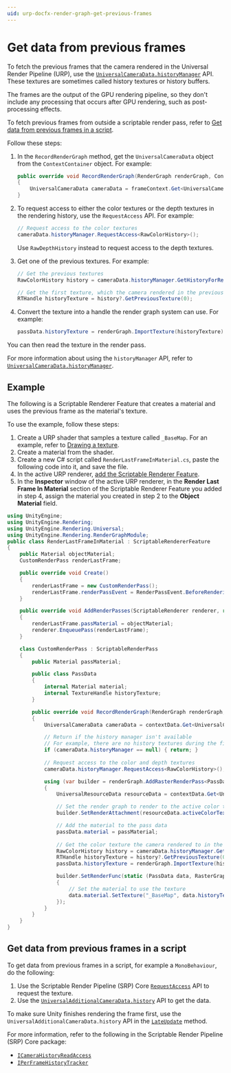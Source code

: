 ```yaml
---
uid: urp-docfx-render-graph-get-previous-frames
---
```

# Get data from previous frames

To fetch the previous frames that the camera rendered in the Universal Render Pipeline (URP), use the [`UniversalCameraData.historyManager`](https://docs.unity3d.com/Packages/com.unity.render-pipelines.universal@17.0/api/UnityEngine.Rendering.Universal.UniversalCameraData.html) API. These textures are sometimes called history textures or history buffers.

The frames are the output of the GPU rendering pipeline, so they don't include any processing that occurs after GPU rendering, such as post-processing effects.

To fetch previous frames from outside a scriptable render pass, refer to [Get data from previous frames in a script](#get-data-from-previous-frames-in-a-script).

Follow these steps:

1. In the `RecordRenderGraph` method, get the `UniversalCameraData` object from the `ContextContainer` object. For example:

    ```csharp
    public override void RecordRenderGraph(RenderGraph renderGraph, ContextContainer frameContext)
    {
        UniversalCameraData cameraData = frameContext.Get<UniversalCameraData>();
    }    
    ```

2. To request access to either the color textures or the depth textures in the rendering history, use the `RequestAccess` API. For example:

    ```csharp
    // Request access to the color textures
    cameraData.historyManager.RequestAccess<RawColorHistory>();
    ```

    Use `RawDepthHistory` instead to request access to the depth textures.

3. Get one of the previous textures. For example:

    ```csharp
    // Get the previous textures 
    RawColorHistory history = cameraData.historyManager.GetHistoryForRead<RawColorHistory>();

    // Get the first texture, which the camera rendered in the previous frame
    RTHandle historyTexture = history?.GetPreviousTexture(0);
    ```

4. Convert the texture into a handle the render graph system can use. For example:

    ```csharp
    passData.historyTexture = renderGraph.ImportTexture(historyTexture);
    ```

You can then read the texture in the render pass.

For more information about using the `historyManager` API, refer to [`UniversalCameraData.historyManager`](https://docs.unity3d.com/Packages/com.unity.render-pipelines.universal@17.0/api/UnityEngine.Rendering.Universal.UniversalCameraData.html).

## Example

The following is a Scriptable Renderer Feature that creates a material and uses the previous frame as the material's texture.

To use the example, follow these steps:

1. Create a URP shader that samples a texture called `_BaseMap`. For an example, refer to [Drawing a texture](writing-shaders-urp-unlit-texture.html).
2. Create a material from the shader.
3. Create a new C# script called `RenderLastFrameInMaterial.cs`, paste the following code into it, and save the file.
4. In the active URP renderer, [add the Scriptable Renderer Feature](urp-renderer-feature-how-to-add.md).
5. In the **Inspector** window of the active URP renderer, in the **Render Last Frame In Material** section of the Scriptable Renderer Feature you added in step 4, assign the material you created in step 2 to the **Object Material** field.

```csharp
using UnityEngine;
using UnityEngine.Rendering;
using UnityEngine.Rendering.Universal;
using UnityEngine.Rendering.RenderGraphModule;
public class RenderLastFrameInMaterial : ScriptableRendererFeature
{
    public Material objectMaterial;
    CustomRenderPass renderLastFrame;

    public override void Create()
    {
        renderLastFrame = new CustomRenderPass();
        renderLastFrame.renderPassEvent = RenderPassEvent.BeforeRenderingOpaques;
    }

    public override void AddRenderPasses(ScriptableRenderer renderer, ref RenderingData renderingData)
    {
        renderLastFrame.passMaterial = objectMaterial;
        renderer.EnqueuePass(renderLastFrame);
    }

    class CustomRenderPass : ScriptableRenderPass
    {
        public Material passMaterial;

        public class PassData
        {
            internal Material material;
            internal TextureHandle historyTexture;
        }

        public override void RecordRenderGraph(RenderGraph renderGraph, ContextContainer contextData)
        {
            UniversalCameraData cameraData = contextData.Get<UniversalCameraData>();

            // Return if the history manager isn't available
            // For example, there are no history textures during the first frame
            if (cameraData.historyManager == null) { return; }
  
            // Request access to the color and depth textures
            cameraData.historyManager.RequestAccess<RawColorHistory>();

            using (var builder = renderGraph.AddRasterRenderPass<PassData>("Get last frame", out var passData))
            {
                UniversalResourceData resourceData = contextData.Get<UniversalResourceData>();

                // Set the render graph to render to the active color texture
                builder.SetRenderAttachment(resourceData.activeColorTexture, 0, AccessFlags.Write);

                // Add the material to the pass data
                passData.material = passMaterial;
                
                // Get the color texture the camera rendered to in the previous frame
                RawColorHistory history = cameraData.historyManager.GetHistoryForRead<RawColorHistory>();
                RTHandle historyTexture = history?.GetPreviousTexture(0);
                passData.historyTexture = renderGraph.ImportTexture(historyTexture);

                builder.SetRenderFunc(static (PassData data, RasterGraphContext context) =>
                {
                    // Set the material to use the texture
                    data.material.SetTexture("_BaseMap", data.historyTexture);
                });
            }
        }
    }
}
```

## Get data from previous frames in a script

To get data from previous frames in a script, for example a `MonoBehaviour`, do the following:

1. Use the Scriptable Render Pipeline (SRP) Core [`RequestAccess`](https://docs.unity3d.com/Packages/com.unity.render-pipelines.core@17.0/api/UnityEngine.Rendering.IPerFrameHistoryAccessTracker.html#UnityEngine_Rendering_IPerFrameHistoryAccessTracker_RequestAccess__1) API to request the texture.
2. Use the [`UniversalAdditionalCameraData.history`](https://docs.unity3d.com/Packages/com.unity.render-pipelines.universal@17.0/api/UnityEngine.Rendering.Universal.UniversalAdditionalCameraData.html#UnityEngine_Rendering_Universal_UniversalAdditionalCameraData_history) API to get the data.

To make sure Unity finishes rendering the frame first, use the `UniversalAdditionalCameraData.history` API in the [`LateUpdate`](https://docs.unity3d.com/ScriptReference/MonoBehaviour.LateUpdate.html) method.

For more information, refer to the following in the Scriptable Render Pipeline (SRP) Core package:

- [`ICameraHistoryReadAccess`](https://docs.unity3d.com/Packages/com.unity.render-pipelines.core@17.0/api/UnityEngine.Rendering.ICameraHistoryReadAccess.html)
- [`IPerFrameHistoryTracker`](https://docs.unity3d.com/Packages/com.unity.render-pipelines.core@17.0/api/UnityEngine.Rendering.IPerFrameHistoryAccessTracker.html)

